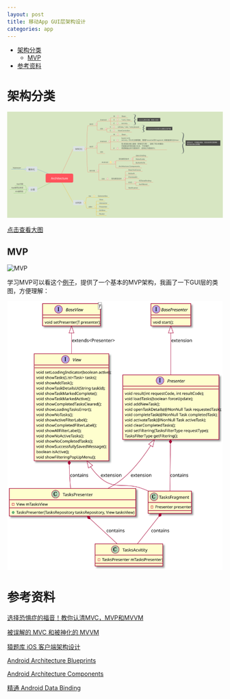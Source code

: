 ```yaml
---
layout: post
title: 移动App GUI层架构设计
categories: app
---
```


<!-- TOC -->

- [架构分类](#%E6%9E%B6%E6%9E%84%E5%88%86%E7%B1%BB)
    - [MVP](#mvp)
- [参考资料](#%E5%8F%82%E8%80%83%E8%B5%84%E6%96%99)

<!-- /TOC -->

# 架构分类

![App Architecture](/assets/images/2018/AppArchitecture.png)

[点击查看大图](https://jiangguo27.github.io/assets/images/2018/AppArchitecture.png)


## MVP

![MVP](https://upload.wikimedia.org/wikipedia/commons/d/dc/Model_View_Presenter_GUI_Design_Pattern.png)

学习MVP可以看这个[例子](https://github.com/googlesamples/android-architecture/tree/todo-mvp/)，提供了一个基本的MVP架构，我画了一下GUI层的类图，方便理解：

![MVP](/assets/images/2018/mvp.svg)

<!--
![Test PUML](http://www.plantuml.com/plantuml/png/JOqxhW8n303xTmguG0pRWAZsAYPhPOrY9_87hWz85A-QAKQQrGCjKlhVaRNst2Yj7_Q8wJS0mrTf77lUqydgq22DKeV0Wr5Rox5S_kclBJn0q8CCq9t2WGKREIodynNaESly3bVIxSCt)
-->

# 参考资料

[选择恐惧症的福音！教你认清MVC，MVP和MVVM](http://zjutkz.net/2016/04/13/%E9%80%89%E6%8B%A9%E6%81%90%E6%83%A7%E7%97%87%E7%9A%84%E7%A6%8F%E9%9F%B3%EF%BC%81%E6%95%99%E4%BD%A0%E8%AE%A4%E6%B8%85MVC%EF%BC%8CMVP%E5%92%8CMVVM/)

[被误解的 MVC 和被神化的 MVVM](https://mp.weixin.qq.com/s?__biz=MjM5NTIyNTUyMQ==&mid=407454565&idx=1&sn=f2c207e30f700219d5811371b34b8cf9&scene=21#wechat_redirect)

[猿题库 iOS 客户端架构设计](https://mp.weixin.qq.com/s?__biz=MjM5NTIyNTUyMQ==&mid=444322139&idx=1&sn=c7bef4d439f46ee539aa76d612023d43&scene=0#wechat_redirect)

[Android Architecture Blueprints](https://github.com/googlesamples/android-architecture)

[Android Architecture Components](https://developer.android.com/topic/libraries/architecture/index.html)

[精通 Android Data Binding](https://github.com/LyndonChin/MasteringAndroidDataBinding)